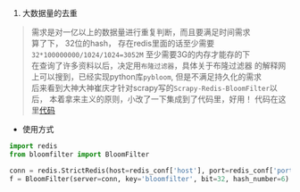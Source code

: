 1. 大数据量的去重
> 需求是对一亿以上的数据量进行重复判断，而且要满足时间需求  
> 算了下， 32位的hash， 存在redis里面的话至少需要`32*100000000/1024/1024=3052M`
> 至少需要3G的内存才能存的下  
> 在查询了许多资料以后，决定用`布隆过滤器`，具体关于布隆过滤器
> 的解释网上可以搜到，已经实现python库`pybloom`, 但是不满足持久化的需求  
> 后来看到大神大神崔庆才针对scrapy写的`Scrapy-Redis-BloomFilter`以后，
> 本着拿来主义的原则，小改了一下集成到了代码里，好用！
> 代码在这里[代码](./utils/bloomfilter.py)

- 使用方式
```python
import redis
from bloomfilter import BloomFilter

conn = redis.StrictRedis(host=redis_conf['host'], port=redis_conf['port'], db=redis_conf['db'])
f = BloomFilter(server=conn, key='bloomfilter', bit=32, hash_number=6)
```


